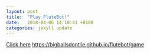 ```yaml
---
layout: post
title:  "Play FluteBot!"
date:   2018-04-06 14:10:41 +0100
categories: jekyll update
---
```


[Click here][jekyll-docs]
https://bigballsdontlie.github.io/flutebot/game

[jekyll-docs]: https://bigballsdontlie.github.io/flutebot/game
